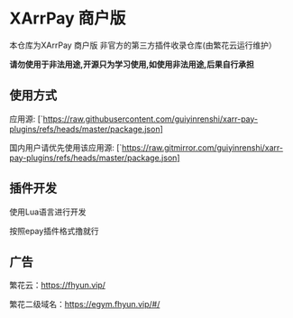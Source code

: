 # XArrPay 商户版

本仓库为XArrPay 商户版 非官方的第三方插件收录仓库(由繁花云运行维护）

**请勿使用于非法用途,开源只为学习使用,如使用非法用途,后果自行承担**


## 使用方式
应用源: [`https://raw.githubusercontent.com/guiyinrenshi/xarr-pay-plugins/refs/heads/master/package.json]

国内用户请优先使用该应用源: [`https://raw.gitmirror.com/guiyinrenshi/xarr-pay-plugins/refs/heads/master/package.json]

## 插件开发

使用Lua语言进行开发

按照epay插件格式撸就行

## 广告

繁花云：https://fhyun.vip/

繁花二级域名：https://egym.fhyun.vip/#/
